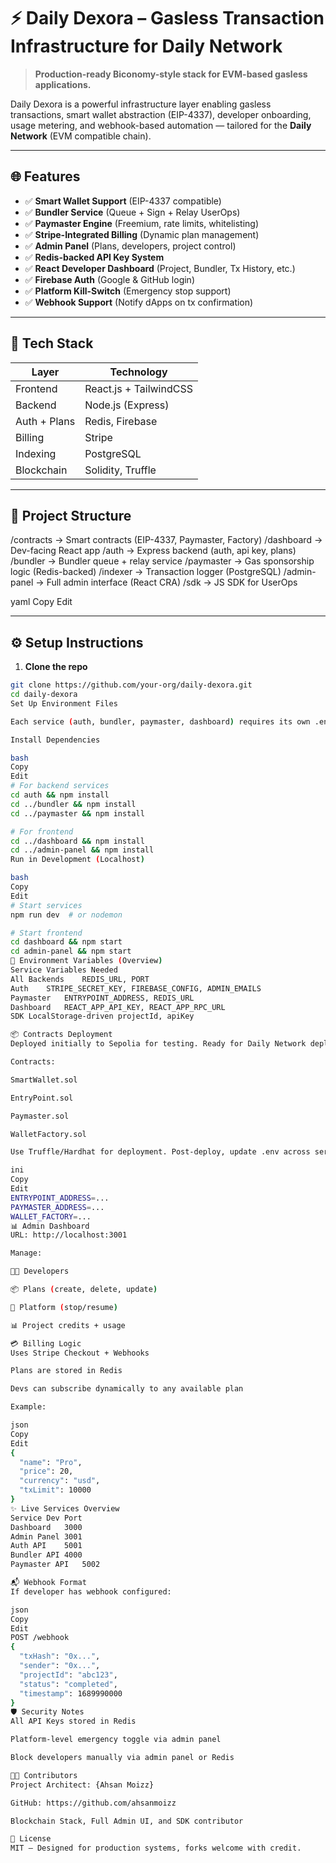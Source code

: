 # ⚡ Daily Dexora – Gasless Transaction Infrastructure for Daily Network

> **Production-ready Biconomy-style stack for EVM-based gasless applications.**

Daily Dexora is a powerful infrastructure layer enabling gasless transactions, smart wallet abstraction (EIP-4337), developer onboarding, usage metering, and webhook-based automation — tailored for the **Daily Network** (EVM compatible chain).

---

## 🌐 Features

- ✅ **Smart Wallet Support** (EIP-4337 compatible)
- ✅ **Bundler Service** (Queue + Sign + Relay UserOps)
- ✅ **Paymaster Engine** (Freemium, rate limits, whitelisting)
- ✅ **Stripe-Integrated Billing** (Dynamic plan management)
- ✅ **Admin Panel** (Plans, developers, project control)
- ✅ **Redis-backed API Key System**
- ✅ **React Developer Dashboard** (Project, Bundler, Tx History, etc.)
- ✅ **Firebase Auth** (Google & GitHub login)
- ✅ **Platform Kill-Switch** (Emergency stop support)
- ✅ **Webhook Support** (Notify dApps on tx confirmation)

---

## 🧱 Tech Stack

| Layer        | Technology         |
|--------------|--------------------|
| Frontend     | React.js + TailwindCSS |
| Backend      | Node.js (Express)  |
| Auth + Plans | Redis, Firebase    |
| Billing      | Stripe             |
| Indexing     | PostgreSQL         |
| Blockchain   | Solidity, Truffle  |

---

## 📁 Project Structure

/contracts → Smart contracts (EIP-4337, Paymaster, Factory)
/dashboard → Dev-facing React app
/auth → Express backend (auth, api key, plans)
/bundler → Bundler queue + relay service
/paymaster → Gas sponsorship logic (Redis-backed)
/indexer → Transaction logger (PostgreSQL)
/admin-panel → Full admin interface (React CRA)
/sdk → JS SDK for UserOps

yaml
Copy
Edit

---

## ⚙️ Setup Instructions

1. **Clone the repo**

```bash
git clone https://github.com/your-org/daily-dexora.git
cd daily-dexora
Set Up Environment Files

Each service (auth, bundler, paymaster, dashboard) requires its own .env. Sample templates provided as .env.example.

Install Dependencies

bash
Copy
Edit
# For backend services
cd auth && npm install
cd ../bundler && npm install
cd ../paymaster && npm install

# For frontend
cd ../dashboard && npm install
cd ../admin-panel && npm install
Run in Development (Localhost)

bash
Copy
Edit
# Start services
npm run dev  # or nodemon

# Start frontend
cd dashboard && npm start
cd admin-panel && npm start
🔐 Environment Variables (Overview)
Service	Variables Needed
All Backends	REDIS_URL, PORT
Auth	STRIPE_SECRET_KEY, FIREBASE_CONFIG, ADMIN_EMAILS
Paymaster	ENTRYPOINT_ADDRESS, REDIS_URL
Dashboard	REACT_APP_API_KEY, REACT_APP_RPC_URL
SDK	LocalStorage-driven projectId, apiKey

📦 Contracts Deployment
Deployed initially to Sepolia for testing. Ready for Daily Network deployment.

Contracts:

SmartWallet.sol

EntryPoint.sol

Paymaster.sol

WalletFactory.sol

Use Truffle/Hardhat for deployment. Post-deploy, update .env across services with:

ini
Copy
Edit
ENTRYPOINT_ADDRESS=...
PAYMASTER_ADDRESS=...
WALLET_FACTORY=...
📊 Admin Dashboard
URL: http://localhost:3001

Manage:

👨‍💻 Developers

📦 Plans (create, delete, update)

🧱 Platform (stop/resume)

📊 Project credits + usage

💳 Billing Logic
Uses Stripe Checkout + Webhooks

Plans are stored in Redis

Devs can subscribe dynamically to any available plan

Example:

json
Copy
Edit
{
  "name": "Pro",
  "price": 20,
  "currency": "usd",
  "txLimit": 10000
}
✨ Live Services Overview
Service	Dev Port
Dashboard	3000
Admin Panel	3001
Auth API	5001
Bundler API	4000
Paymaster API	5002

📬 Webhook Format
If developer has webhook configured:

json
Copy
Edit
POST /webhook
{
  "txHash": "0x...",
  "sender": "0x...",
  "projectId": "abc123",
  "status": "completed",
  "timestamp": 1689990000
}
🛡️ Security Notes
All API Keys stored in Redis

Platform-level emergency toggle via admin panel

Block developers manually via admin panel or Redis

👨‍🔬 Contributors
Project Architect: {Ahsan Moizz}

GitHub: https://github.com/ahsanmoizz

Blockchain Stack, Full Admin UI, and SDK contributor

📌 License
MIT — Designed for production systems, forks welcome with credit.

